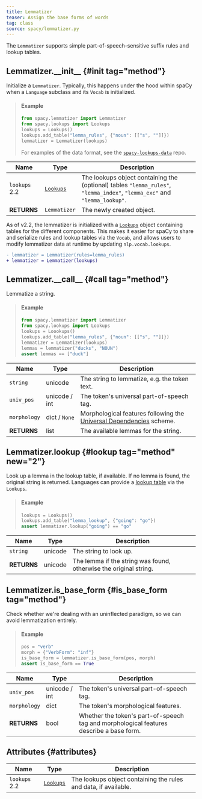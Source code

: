 ```yaml
---
title: Lemmatizer
teaser: Assign the base forms of words
tag: class
source: spacy/lemmatizer.py
---
```


The `Lemmatizer` supports simple part-of-speech-sensitive suffix rules and
lookup tables.

## Lemmatizer.\_\_init\_\_ {#init tag="method"}

Initialize a `Lemmatizer`. Typically, this happens under the hood within spaCy
when a `Language` subclass and its `Vocab` is initialized.

> #### Example
>
> ```python
> from spacy.lemmatizer import Lemmatizer
> from spacy.lookups import Lookups
> lookups = Lookups()
> lookups.add_table("lemma_rules", {"noun": [["s", ""]]})
> lemmatizer = Lemmatizer(lookups)
> ```
>
> For examples of the data format, see the
> [`spacy-lookups-data`](https://github.com/explosion/spacy-lookups-data) repo.

| Name                                   | Type                      | Description                                                                                                               |
| -------------------------------------- | ------------------------- | ------------------------------------------------------------------------------------------------------------------------- |
| `lookups` <Tag variant="new">2.2</Tag> | [`Lookups`](/api/lookups) | The lookups object containing the (optional) tables `"lemma_rules"`, `"lemma_index"`, `"lemma_exc"` and `"lemma_lookup"`. |
| **RETURNS**                            | `Lemmatizer`              | The newly created object.                                                                                                 |

<Infobox title="Deprecation note" variant="danger">

As of v2.2, the lemmatizer is initialized with a [`Lookups`](/api/lookups)
object containing tables for the different components. This makes it easier for
spaCy to share and serialize rules and lookup tables via the `Vocab`, and allows
users to modify lemmatizer data at runtime by updating `nlp.vocab.lookups`.

```diff
- lemmatizer = Lemmatizer(rules=lemma_rules)
+ lemmatizer = Lemmatizer(lookups)
```

</Infobox>

## Lemmatizer.\_\_call\_\_ {#call tag="method"}

Lemmatize a string.

> #### Example
>
> ```python
> from spacy.lemmatizer import Lemmatizer
> from spacy.lookups import Lookups
> lookups = Loookups()
> lookups.add_table("lemma_rules", {"noun": [["s", ""]]})
> lemmatizer = Lemmatizer(lookups)
> lemmas = lemmatizer("ducks", "NOUN")
> assert lemmas == ["duck"]
> ```

| Name         | Type          | Description                                                                                              |
| ------------ | ------------- | -------------------------------------------------------------------------------------------------------- |
| `string`     | unicode       | The string to lemmatize, e.g. the token text.                                                            |
| `univ_pos`   | unicode / int | The token's universal part-of-speech tag.                                                                |
| `morphology` | dict / `None` | Morphological features following the [Universal Dependencies](http://universaldependencies.org/) scheme. |
| **RETURNS**  | list          | The available lemmas for the string.                                                                     |

## Lemmatizer.lookup {#lookup tag="method" new="2"}

Look up a lemma in the lookup table, if available. If no lemma is found, the
original string is returned. Languages can provide a
[lookup table](/usage/adding-languages#lemmatizer) via the `Lookups`.

> #### Example
>
> ```python
> lookups = Lookups()
> lookups.add_table("lemma_lookup", {"going": "go"})
> assert lemmatizer.lookup("going") == "go"
> ```

| Name        | Type    | Description                                                       |
| ----------- | ------- | ----------------------------------------------------------------- |
| `string`    | unicode | The string to look up.                                            |
| **RETURNS** | unicode | The lemma if the string was found, otherwise the original string. |

## Lemmatizer.is_base_form {#is_base_form tag="method"}

Check whether we're dealing with an uninflected paradigm, so we can avoid
lemmatization entirely.

> #### Example
>
> ```python
> pos = "verb"
> morph = {"VerbForm": "inf"}
> is_base_form = lemmatizer.is_base_form(pos, morph)
> assert is_base_form == True
> ```

| Name         | Type          | Description                                                                             |
| ------------ | ------------- | --------------------------------------------------------------------------------------- |
| `univ_pos`   | unicode / int | The token's universal part-of-speech tag.                                               |
| `morphology` | dict          | The token's morphological features.                                                     |
| **RETURNS**  | bool          | Whether the token's part-of-speech tag and morphological features describe a base form. |

## Attributes {#attributes}

| Name                                   | Type                      | Description                                                     |
| -------------------------------------- | ------------------------- | --------------------------------------------------------------- |
| `lookups` <Tag variant="new">2.2</Tag> | [`Lookups`](/api/lookups) | The lookups object containing the rules and data, if available. |
